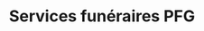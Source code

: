 ---
title: "Services funéraires PFG"
url: /marly-le-roi/services-funeraires-pfg/
shop: Bestattungen
---